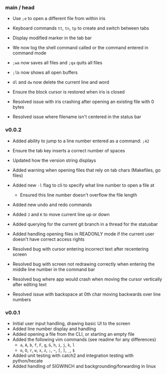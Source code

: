 ### main / head
* Use `;e` to open a different file from within iris
* Keyboard commands `tt`, `tn`, `tp` to create and switch between tabs
* Display modified marker in the tab bar
* We now log the shell command called or the command entered in command mode
* `;wa` now saves all files and `;qa` quits all files
* `;lb` now shows all open buffers
* `dl` and `dw` now delete the current line and word
* Ensure the block cursor is restored when iris is closed

* Resolved issue with iris crashing after opening an existing file with 0 bytes
* Resolved issue where filename isn't centered in the status bar

### v0.0.2
* Added ability to jump to a line number entered as a command: `;42`
* Ensure the tab key inserts a correct number of spaces
* Updated how the version string displays
* Added warning when opening files that rely on tab chars (Makefiles, go files)
* Added new `-l` flag to cli to specify what line number to open a file at
    * Ensured this line number doesn't overflow the file length
* Added new undo and redo commands
* Added `J` and `K` to move current line up or down
* Added querying for the current git branch in a thread for the statusbar
* Added handling opening files in READONLY mode if the current user doesn't
have correct access rights

* Resolved bug with cursor entering incorrect text after recentering screen
* Resolved bug with screen not redrawing correctly when entering the middle
line number in the command bar
* Resolved bug where app would crash when moving the cursor vertically after
editing text
* Resolved issue with backspace at 0th char moving backwards over line numbers

### v0.0.1
* Initial user input handling, drawing basic UI to the screen
* Added line number display and handling
* Added opening a file from the CLI, or starting an empty file
* Added the following vim commands (see readme for any differences)
    * `a`, `A`, `b`, `f`, `F`, `g`, `G`, `h`, `i`, `j`, `k`, `l`
    * `o`, `O`, `r`, `w`, `x`, `z`, `;`, `~`, `[`, `]`, `_`, `$`
* Added unit testing with catch2 and integration testing with python/hecate
* Added handling of SIGWINCH and backgrounding/forwarding in linux
